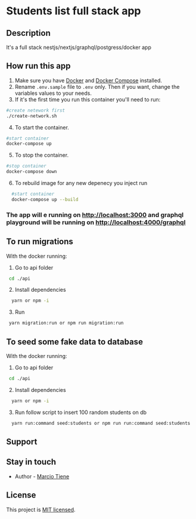 # Students list full stack app

## Description

It's a full stack nestjs/nextjs/graphql/postgress/docker app

## How run this app

1. Make sure you have [Docker](https://www.docker.com/get-started) and [Docker Compose](https://docs.docker.com/compose/) installed.
2. Rename `.env.sample` file to `.env` only. Then if you want, change the variables values to your needs.
3. If it's the first time you run this container you'll need to run:

  ```bash
  #create netework first 
  ./create-network.sh 

  ```

4. To start the container.

  ```bash
  #start container
  docker-compose up 
  ```

5. To stop the container.

  ```bash
  #stop container
  docker-compose down
  ```
6. To rebuild image for any new depenecy you inject run
```bash
  #start container
  docker-compose up --build
  ```  
### The app will e running on [http://localhost:3000](http://localhost:3000) and graphql playground will be running on [http://localhost:4000/graphql](http://localhost:4000/graphql)

## To run migrations 
  With the docker running: 
  1. Go to api folder 
```bash
 cd ./api
  ```  
2. Install dependencies
```bash
  yarn or npm -i
  ```    
3. Run 
```bash
 yarn migration:run or npm run migration:run 
  ```  
## To seed some fake data to database 
  With the docker running: 

1. Go to api folder 
```bash
 cd ./api
  ```  
2. Install dependencies
```bash
  yarn or npm -i
  ```    
3. Run follow script to  insert 100 random students on db
```bash
  yarn run:command seed:students or npm run run:command seed:students
  ```    

## Support

## Stay in touch

- Author - [Marcio Tiene](https://github.com/Marcio-Tiene)

## License

This project is [MIT licensed](LICENSE).
